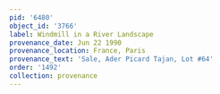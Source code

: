 ```yaml
---
pid: '6480'
object_id: '3766'
label: Windmill in a River Landscape
provenance_date: Jun 22 1990
provenance_location: France, Paris
provenance_text: 'Sale, Ader Picard Tajan, Lot #64'
order: '1492'
collection: provenance
---
```

